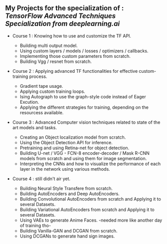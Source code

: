 ## **My Projects for the specialization of : _TensorFlow Advanced Techniques Specialization from deeplearning.ai_**

* Course 1 : Knowing how to use and customize the TF API.
  - Building multi output model.
  - Using custom layers / models / losses / optimizers / callbacks.
  - Implementing those custom parameters from scratch.
  - Building Vgg / resnet from scratch.
  
* Course 2 : Applying advanced TF functionalities for effective custom-training process.
  - Gradient tape usage.
  - Applying custom training loops.
  - Ising Autograph to use the graph-style code instead of Eager Excution.
  - Applying the different strategies for training, depending on the resourcess available.

* Course 3 : Advanced Computer vision techniques related to state of the art models and tasks.
  - Creating an Object localization model from scratch.
  - Using the Object Detection API for inference.
  - Pretraining and using Retina-net for object detection.
  - Building U-net / VGG - FCN-8 encoder-decoder / Mask R-CNN models from scratch and using them for image segmentation.
  - Interpreting the CNNs and how to visualize the performance of each layer in the network using various methods.
  
* Course 4 : still didn't air yet.
  - Building Neural Style Transfere from scratch.
  - Building AutoEncoders and Deep AutoEncoders.
  - Building Convolutional AutoEncoders from scratch and Applying it to several Datasets.
  - Building Variational AutoEncoders from scratch and Applying it to several Datasets.
  - Using VAEs to generate Anime Faces. -needed more like another day of training tho-
  - Building Vanilla-GAN and DCGAN from scratch.
  - Using DCGANs to generate hand sign images.
